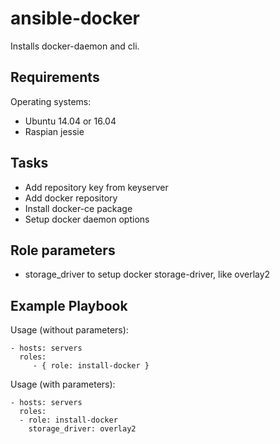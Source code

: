 ansible-docker
==============

Installs docker-daemon and cli.

Requirements
------------

Operating systems:

* Ubuntu 14.04 or 16.04
* Raspian jessie

Tasks
-----

* Add repository key from keyserver
* Add docker repository
* Install docker-ce package
* Setup docker daemon options

Role parameters
--------------

* storage_driver to setup docker storage-driver, like overlay2

Example Playbook
----------------

Usage (without parameters):

    - hosts: servers
      roles:
         - { role: install-docker }

Usage (with parameters):

    - hosts: servers
      roles:
      - role: install-docker
        storage_driver: overlay2
